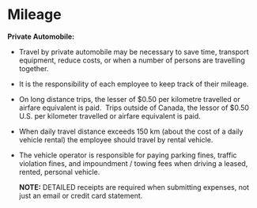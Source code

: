 # Mileage

**Private Automobile:**

- Travel by private automobile may be necessary to save time, transport equipment, reduce costs, or when a number of persons are travelling together.
- It is the responsibility of each employee to keep track of their mileage.
- On long distance trips, the lesser of $0.50 per kilometre travelled or airfare equivalent is paid.  Trips outside of Canada, the lessor of $0.50 U.S. per kilometer travelled or airfare equivalent is paid.
- When daily travel distance exceeds 150 km (about the cost of a daily vehicle rental) the employee should travel by rental vehicle.
- The vehicle operator is responsible for paying parking fines, traffic violation fines, and impoundment / towing fees when driving a leased, rented, personal vehicle.
    
    **NOTE:** DETAILED receipts are required when submitting expenses, not just an email or credit card statement.